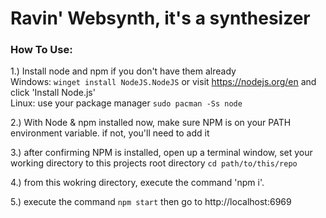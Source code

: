 # Ravin' Websynth, it's a synthesizer

### How To Use:
1.) Install node and npm if you don't have them already  
Windows: `winget install NodeJS.NodeJS` or visit https://nodejs.org/en and click 'Install Node.js'  
Linux: use your package manager `sudo pacman -Ss node`

2.) With Node & npm installed now, make sure NPM is on your PATH environment variable. if not, you'll need to add it

3.) after confirming NPM is installed, open up a terminal window, set your working directory to this projects root directory
`cd path/to/this/repo`

4.) from this wokring directory, execute the command 'npm i'.

5.) execute the command `npm start` then go to http://localhost:6969
